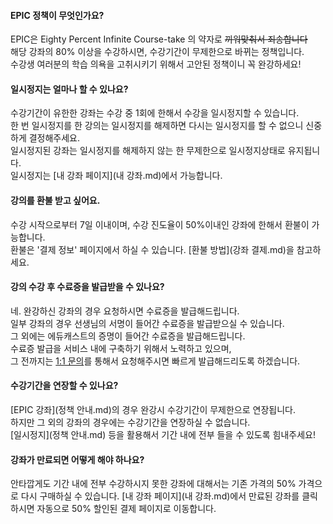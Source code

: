 #### EPIC 정책이 무엇인가요?
EPIC은 Eighty Percent Infinite Course-take 의 약자로 ~~끼워맞춰서 죄송합니다~~  
해당 강좌의 80% 이상을 수강하시면, 수강기간이 무제한으로 바뀌는 정책입니다.  
수강생 여러분의 학습 의욕을 고취시키기 위해서 고안된 정책이니 꼭 완강하세요!  

#### 일시정지는 얼마나 할 수 있나요?
수강기간이 유한한 강좌는 수강 중 1회에 한해서 수강을 일시정지할 수 있습니다.  
한 번 일시정지를 한 강의는 일시정지를 해제하면 다시는 일시정지를 할 수 없으니 신중하게 결정해주세요.  
일시정지된 강좌는 일시정지를 해제하지 않는 한 무제한으로 일시정지상태로 유지됩니다.  
일시정지는 [내 강좌 페이지](내 강좌.md)에서 가능합니다.

#### 강의를 환불 받고 싶어요.
수강 시작으로부터 7일 이내이며, 수강 진도율이 50%이내인 강좌에 한해서 환불이 가능합니다.  
환불은 '결제 정보' 페이지에서 하실 수 있습니다. [환불 방법](강좌 결제.md)을 참고하세요.

#### 강의 수강 후 수료증을 발급받을 수 있나요?
네. 완강하신 강좌의 경우 요청하시면 수료증을 발급해드립니다.  
일부 강좌의 경우 선생님의 서명이 들어간 수료증을 발급받으실 수 있습니다.  
그 외에는 에듀캐스트의 증명이 들어간 수료증을 발급해드립니다.  
수료증 발급을 서비스 내에 구축하기 위해서 노력하고 있으며,  
그 전까지는 [1:1 문의](https://educast.pro/support/qna/create/)를 통해서 요청해주시면 빠르게 발급해드리도록 하겠습니다.

#### 수강기간을 연장할 수 있나요?
[EPIC 강좌](정책 안내.md)의 경우 완강시 수강기간이 무제한으로 연장됩니다.  
하지만 그 외의 강좌의 경우에는 수강기간을 연장하실 수 없습니다.  
[일시정지](정책 안내.md) 등을 활용해서 기간 내에 전부 들을 수 있도록 힘내주세요!

#### 강좌가 만료되면 어떻게 해야 하나요?
안타깝게도 기간 내에 전부 수강하시지 못한 강좌에 대해서는 기존 가격의 50% 가격으로 다시 구매하실 수 있습니다.
[내 강좌 페이지](내 강좌.md)에서 만료된 강좌를 클릭하시면 자동으로 50% 할인된 결제 페이지로 이동합니다.
